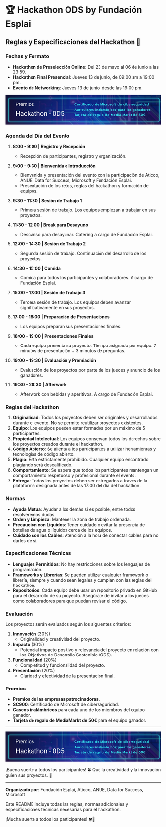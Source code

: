 # 🏆 Hackathon ODS by Fundación Esplai

## Reglas y Especificaciones del Hackathon 🚀

### Fechas y Formato

- **Hackathon de Preselección Online**: Del 23 de mayo al 06 de junio a las 23:59.
- **Hackathon Final Presencial**: Jueves 13 de junio, de 09:00 am a 19:00 pm.
- **Evento de Networking**: Jueves 13 de junio, desde las 19:00 pm.

![alt text](premios.jpg)

### Agenda del Día del Evento

1. **8:00 - 9:00 | Registro y Recepción**
   - Recepción de participantes, registro y organización.

2. **9:00 - 9:30 | Bienvenida e Introducción**
   - Bienvenida y presentación del evento con la participación de Aticco, ANUE, Data for Success, Microsoft y Fundación Esplai.
   - Presentación de los retos, reglas del hackathon y formación de equipos.

3. **9:30 - 11:30 | Sesión de Trabajo 1**
   - Primera sesión de trabajo. Los equipos empiezan a trabajar en sus proyectos.

4. **11:30 - 12:00 | Break para Desayuno**
   - Descanso para desayunar. Catering a cargo de Fundación Esplai.

5. **12:00 - 14:30 | Sesión de Trabajo 2**
   - Segunda sesión de trabajo. Continuación del desarrollo de los proyectos.

6. **14:30 - 15:00 | Comida**
   - Comida para todos los participantes y colaboradores. A cargo de Fundación Esplai.

7. **15:00 - 17:00 | Sesión de Trabajo 3**
   - Tercera sesión de trabajo. Los equipos deben avanzar significativamente en sus proyectos.

8. **17:00 - 18:00 | Preparación de Presentaciones**
   - Los equipos preparan sus presentaciones finales.

9. **18:00 - 19:00 | Presentaciones Finales**
   - Cada equipo presenta su proyecto. Tiempo asignado por equipo: 7 minutos de presentación + 3 minutos de preguntas.

10. **19:00 – 19:30 | Evaluación y Premiación**
    - Evaluación de los proyectos por parte de los jueces y anuncio de los ganadores.

11. **19:30 - 20:30 | Afterwork**
    - Afterwork con bebidas y aperitivos. A cargo de Fundación Esplai.

### Reglas del Hackathon

1. **Originalidad**: Todos los proyectos deben ser originales y desarrollados durante el evento. No se permite reutilizar proyectos existentes.
2. **Equipo**: Los equipos pueden estar formados por un máximo de 5 participantes.
3. **Propiedad Intelectual**: Los equipos conservan todos los derechos sobre los proyectos creados durante el hackathon.
4. **Código Abierto**: Se alienta a los participantes a utilizar herramientas y tecnologías de código abierto.
5. **Plagio**: Está estrictamente prohibido. Cualquier equipo encontrado plagiando será descalificado.
6. **Comportamiento**: Se espera que todos los participantes mantengan un comportamiento respetuoso y profesional durante el evento.
7. **Entrega**: Todos los proyectos deben ser entregados a través de la plataforma designada antes de las 17:00 del día del hackathon.

### Normas

- **Ayuda Mutua**: Ayudar a los demás si es posible, entre todos resolveremos dudas.
- **Orden y Limpieza**: Mantener la zona de trabajo ordenada.
- **Precaución con Líquidos**: Tener cuidado o evitar la presencia de botellas de agua o líquidos cerca de los equipos.
- **Cuidado con los Cables**: Atención a la hora de conectar cables para no darles de sí.

### Especificaciones Técnicas

- **Lenguajes Permitidos**: No hay restricciones sobre los lenguajes de programación.
- **Frameworks y Librerías**: Se pueden utilizar cualquier framework o librería, siempre y cuando sean legales y cumplan con las reglas del hackathon.
- **Repositorios**: Cada equipo debe usar un repositorio privado en GitHub para el desarrollo de su proyecto. Asegúrate de invitar a los jueces como colaboradores para que puedan revisar el código.

### Evaluación

Los proyectos serán evaluados según los siguientes criterios:

1. **Innovación** (30%)
   - Originalidad y creatividad del proyecto.
2. **Impacto** (30%)
   - Potencial impacto positivo y relevancia del proyecto en relación con los Objetivos de Desarrollo Sostenible (ODS).
3. **Funcionalidad** (20%)
   - Completitud y funcionalidad del proyecto.
4. **Presentación** (20%)
   - Claridad y efectividad de la presentación final.

### Premios

- **Premios de las empresas patrocinadoras**.
- **SC900**: Certificado de Microsoft de ciberseguridad.
- **Cascos inalámbricos** para cada uno de los miembros del equipo ganador.
- **Tarjeta de regalo de MediaMarkt de 50€** para el equipo ganador.

---

![alt text](premios.jpg)

¡Buena suerte a todos los participantes! 🍀 Que la creatividad y la innovación guíen sus proyectos. 🚀

---

**Organizado por**: Fundación Esplai, Aticco, ANUE, Data for Success, Microsoft

Este README incluye todas las reglas, normas adicionales y especificaciones técnicas necesarias para el hackathon. 

¡Mucha suerte a todos los participantes! 🍀🚀